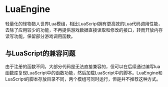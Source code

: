 # LuaEngine
轻量化的怪物猎人世界Lua模组，相比LuaScript拥有更高效的Lua代码调用性能，去除了应用较少的功能，不再提供游戏数据直接读取和修改的接口，转而开放内存读写功能，保留部分游戏调用函数。

## 与LuaScript的兼容问题
由于注册的函数不同，大部分代码是无法直接兼容的，但可以在后续通过编写lua函数库复现LuaScript中的函数功能，然后加载LuaScript中的脚本。LuaEngine和LuaScript的脚本存放目录不同，两个模组可同时运行，但是并不推荐这种方式。